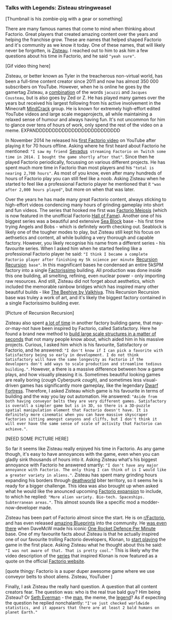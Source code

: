 ### Talks with Legends: Zisteau <author>stringweasel</author>

[Thumbnail is his zombie-pig with a gear or something]

There are many famous names that come to mind when thinking about Factorio. Great players that created amazing content over the years and helping the franchise grow. These are names that helped shaped Factorio and it's community as we know it today. One of these names, that will likely never be forgotten, is [Zisteau](https://www.youtube.com/user/Zisteau). I reached out to him to ask him a few questions about his time in Factorio, and he said `"yeah sure"`.

[Gif video thing here]

Zisteau, or better known as Tyler in the treacherous non-virtual world, has been a full-time content creator since 2011 and now has almost 350 000 subscribers on YouTube. However, when he is online he goes by the gamertag Zisteau, a [combination](http://mindcrack.altervista.org/wiki/Zisteau) of the words `jacuzzi` and `Jacques Cousteau`, but is also goes by Zed or Z. He has played many games over the years but received his largest following from his active involvement in the Minecraft [MindCrack](http://mindcrack.altervista.org/wiki/Mindcrack) group. He is known for extremely high-effort edited YouTube videos and large scale megaprojects, all while maintaining a relaxed sense of humour and always having fun. It's not uncommon for him to glance over tens of hours of work, only spend the rest of the video on a meme. EXPANDDDDDDDDDDDDDDDDDDDDDDDDDD

In November 2014 he released his [first Factorio video](https://youtu.be/aGnifxzUVcg) on YouTube after playing it for 70 hours offline. Asking where he first heard about Factorio he mentioned: `"I saw my friend `[Sevadus](http://www.twitch.tv/sevadus)` streaming Factorio on Twitch some time in 2014. I bought the game shortly after that"`. Since then he played Factorio periodically, focussing on various different projects. He has spent much more time in Factorio than most players and his `"total is nearing 2,700 hours"`. As most of you know, even after many hundreds of hours of Factorio play you can still feel like a noob. Asking Zisteau when he started to feel like a professional Factorio player he mentioned that it `"was after 2,000 hours played"`, but more on when that was later.

Over the years he has made many great Factorio content, always sticking to high-effort videos condencing many hours of grinding gameplay into short and fun videos. The series that hooked me first was [Factorio Meiosis](https://www.youtube.com/playlist?list=PLVPJ1jbg0CaFzYF6jJyUIJYXYpCE4UIr3) (which is now featured in the unofficial Factorio [Hall of Fame](https://mods.factorio.com/mod/HallOfFame)). Another one of his biggest series was a beautiful and extensive [Sea Block](https://www.youtube.com/playlist?list=PLVPJ1jbg0CaGW9Z7ZmBkaD4gvVjnkyXQA) base - his first time trying Angels and Bobs - which is definitely worth checking out. Seablock is likely one of the tougher modes to play, but Zisteau still kept his focus on aethsetics and content, all while building a very thorough and capable factory. However, you likely recognise his name from a different series - his favourite series. When I asked him when he started feeling like a professional Factorio player he said: `"I think I became a complete Factorio player after finishing my 5k science per minute `[Recursion Recursion](https://www.youtube.com/playlist?list=PLVPJ1jbg0CaFcabUTWbxjYppVK9c4FA8a)` base"`. In this magnificant bases he condensed an entire 5kSPM factory into a single [Factorissimo](https://mods.factorio.com/mod/Factorissimo2) building. All production was done inside this one building, all smelting, refining, even nuclear power - only importing raw resources. And still, Zisteau did not forget about aesthetics,  which included the memorable rainbow bridges which has inspired many other beautiful builds - like [The Beehive by Valkhiya](https://youtu.be/hWOZiN1kaAc). This Recursion Recursion base was truley a work of art, and it's likely the biggest factory contained in a single Factorissimo building ever.

[Picture of Recursion Recursion]

Zisteau also spent [a lot of time](https://www.youtube.com/playlist?list=PLVPJ1jbg0CaE8bz7-qtoLfRcG7QlUwT-L) in another factory building game, that may-or-may-not have been inspired by Factorio, called Satisfactory. Here he found a brand new method to [build large scale structures in a matter of seconds](https://youtu.be/T6F0IQqNQmU) that not many people know about, which aided him in his massive projects. Curious, I asked him which is his favourite, Satisfactory or Factorio, and he answered: `"I don't know if I can pick a favorite with Satisfactory being so early in development. I do not think Satisfactory will have the same longevity as Factorio if the developers don't add ways to scale production and streamline tedious building."`. However, a there is a massive difference between how a game plays, and how visually pleasing it is. Sometimes beautiful looking games are really boring (*cough* Cyberpunk *cough*), and sometimes less visual-driven games has significantly more gameplay, like the legendary [Dwarf Fortress](http://www.bay12games.com/dwarves/). Therefore, I asked Zisteau which game is his favourite in terms of building and the way you lay out automation. He answered: `"Aside from both having conveyor belts they are very different games. Satisfactory is overall a simpler game but is in 3D, so there is a 3D-puzzle spatial manipulation element that Factorio doesn't have. It is definitely more cinematic when you can have massive skyscraper factories sitting amongst canyons and cliffs, but I don't think it will ever have the same sense of scale of activity that Factorio can achieve."`. 

[NEED SOME PICTURE HERE]

So far it seems like Zisteau really enjoyed his time in Factorio. As any game though, it's easy to have annoyances with the game, even when you can gladly sink thousands of hours into it. Asking Zisteau what's his biggest annoyance with Factorio he answered smartly: `"I don't have any major annoyance with Factorio. The only thing I can think of is I would like a greater variety in aliens."`. Zisteau has spent many grinding hours expanding his borders through [deathworld](https://youtu.be/Z2C1pOMY5og?t=96) biter territory, so it seems he is ready for a bigger challenge. This idea was also brought up when asked what he would like the anounced upcoming [Factorio expansion](https://factorio.com/blog/post/fff-365) to include, to which he replied: `"More alien variety. Bio-tech. Spaceships. Subterranean areas."`. This almost sounds like a specific mod a modder-now-developer made.

Zisteau has been part of Factorio almost since the start. He is on [r/Factorio](https://www.reddit.com/r/factorio/), and has even released [amazing Blueprints](https://www.reddit.com/r/FactorioBlueprints/comments/kbklla/looking_for_the_original_creator_this_is_not_mine/) into the community. He [was even there](https://www.reddit.com/r/factorio/comments/3biwcf/one_minute_rocket_defense/csmk0he?utm_source=share&utm_medium=web2x&context=3) when DaveMcW made his iconic [One Rocket Defence Per Minute](https://alt-f4.blog/ALTF4-13/) base. One of my favourite facts about Zisteau is that he actually inspired one of our favourite trolling Factorio developers, Klonan, to [start playing](https://factorio.com/blog/post/fff-300) the game in the first place. Asking Zisteau what he thought about this he said: `"I was not aware of that. That is pretty cool."` This is likely why the video description of the [series](https://youtu.be/aGnifxzUVcg) that inspired Klonan is now featured as a quote on the official [Factorio website](https://www.factorio.com/). 

[quote thingy:
Factorio is a super duper awesome game where we use conveyor belts to shoot aliens.
Zisteau, YouTuber
]

Finally, I ask Zisteau the really hard question. A question that all content creators fear. The question was: who is the real true bald guy? Him being Zisteau? Or [Seth Everman](https://www.youtube.com/watch?v=DyDfgMOUjCI&lc=Ugyb0OkJoZemhn5BD194AaABAg&ab_channel=BillieEilishVEVO) - the [man](https://youtu.be/Si5XHQjtK7A), the meme, the [legend](https://youtu.be/xCY9B8POq3A)? As if expecting the question he replied nonchalantly: `"I've just checked worldwide statistics, and it appears that there are at least 2 bald humans on planet Earth."`
